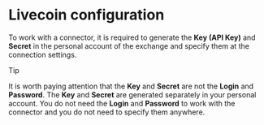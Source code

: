 # Livecoin configuration

To work with a connector, it is required to generate the **Key (API Key)** and **Secret** in the personal account of the exchange and specify them at the connection settings.

> [!TIP]
> It is worth paying attention that the **Key** and **Secret** are not the **Login** and **Password**. The **Key** and **Secret** are generated separately in your personal account. You do not need the **Login** and **Password** to work with the connector and you do not need to specify them anywhere.
